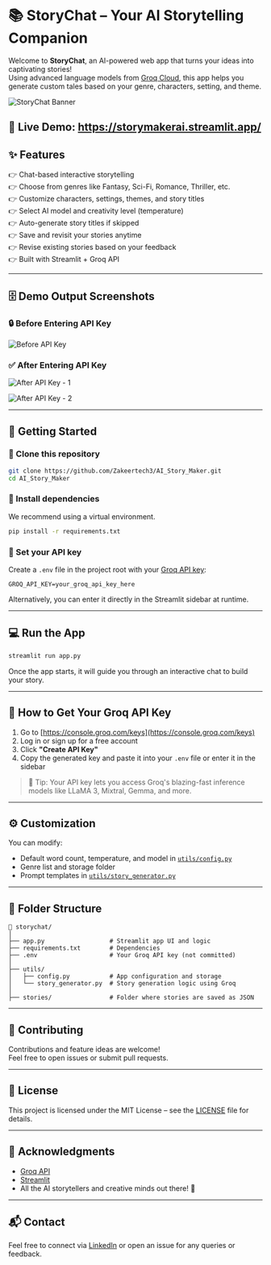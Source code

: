 # 📚 StoryChat – Your AI Storytelling Companion

Welcome to **StoryChat**, an AI-powered web app that turns your ideas into captivating stories!  
Using advanced language models from [Groq Cloud](https://console.groq.com/), this app helps you generate custom tales based on your genre, characters, setting, and theme.

![StoryChat Banner](https://github.com/user-attachments/assets/81fabc90-30d3-4966-bbb5-884acb23072a) <!-- Replace with your actual image path -->


🔗 Live Demo: https://storymakerai.streamlit.app/
---

## ✨ Features

👉 Chat-based interactive storytelling  
👉 Choose from genres like Fantasy, Sci-Fi, Romance, Thriller, etc.  
👉 Customize characters, settings, themes, and story titles  
👉 Select AI model and creativity level (temperature)  
👉 Auto-generate story titles if skipped  
👉 Save and revisit your stories anytime  
👉 Revise existing stories based on your feedback  
👉 Built with Streamlit + Groq API  

---

## 🗄 Demo Output Screenshots

### 🔒 Before Entering API Key

![Before API Key](https://github.com/user-attachments/assets/a86028ef-c8c1-4306-aa3e-18393e96be41)

### ✅ After Entering API Key

![After API Key - 1](https://github.com/user-attachments/assets/3a1c8ad6-6c9d-4c17-af2a-eccbca49cef2)

![After API Key - 2](https://github.com/user-attachments/assets/6af98e23-b190-42fc-b963-4c9fb8a25f93)

---

## 🚀 Getting Started

### 📁 Clone this repository

```bash
git clone https://github.com/Zakeertech3/AI_Story_Maker.git
cd AI_Story_Maker
```

### 🧱 Install dependencies

We recommend using a virtual environment.

```bash
pip install -r requirements.txt
```

### 🔐 Set your API key

Create a `.env` file in the project root with your [Groq API key](#🔑-how-to-get-your-groq-api-key):

```
GROQ_API_KEY=your_groq_api_key_here
```

Alternatively, you can enter it directly in the Streamlit sidebar at runtime.

---

## 💻 Run the App

```bash
streamlit run app.py
```

Once the app starts, it will guide you through an interactive chat to build your story.

---

## 🔑 How to Get Your Groq API Key

1. Go to [https://console.groq.com/keys](https://console.groq.com/keys)  
2. Log in or sign up for a free account  
3. Click **"Create API Key"**  
4. Copy the generated key and paste it into your `.env` file or enter it in the sidebar

> 🧠 Tip: Your API key lets you access Groq's blazing-fast inference models like LLaMA 3, Mixtral, Gemma, and more.

---

## ⚙️ Customization

You can modify:
- Default word count, temperature, and model in [`utils/config.py`](utils/config.py)
- Genre list and storage folder
- Prompt templates in [`utils/story_generator.py`](utils/story_generator.py)

---

## 📂 Folder Structure

```
📁 storychat/
│
├── app.py                  # Streamlit app UI and logic
├── requirements.txt        # Dependencies
├── .env                    # Your Groq API key (not committed)
│
├── utils/
│   ├── config.py           # App configuration and storage
│   └── story_generator.py  # Story generation logic using Groq
│
├── stories/                # Folder where stories are saved as JSON
```

---

## 🤝 Contributing

Contributions and feature ideas are welcome!  
Feel free to open issues or submit pull requests.

---

## 📄 License

This project is licensed under the MIT License – see the [LICENSE](LICENSE) file for details.

---

## 🙌 Acknowledgments

- [Groq API](https://groq.com/)
- [Streamlit](https://streamlit.io/)
- All the AI storytellers and creative minds out there! 🌟

---

## 📬 Contact

Feel free to connect via [LinkedIn](https://www.linkedin.com/in/mohammed-zakeer/) or open an issue for any queries or feedback.
